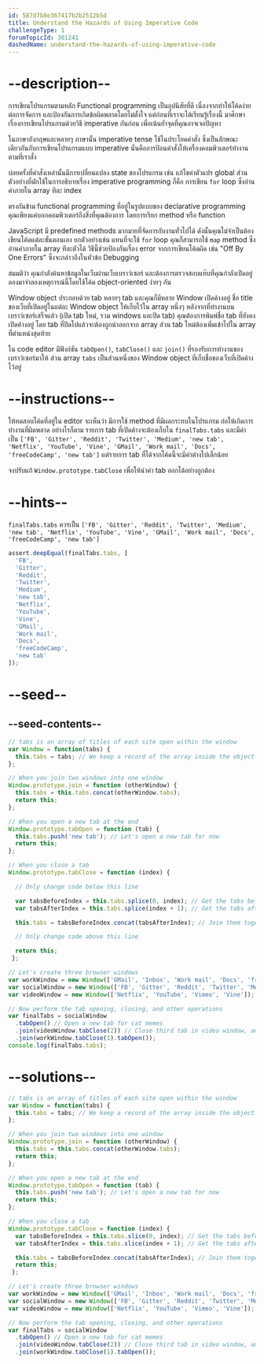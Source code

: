 ```yaml
---
id: 587d7b8e367417b2b2512b5d
title: Understand the Hazards of Using Imperative Code
challengeType: 1
forumTopicId: 301241
dashedName: understand-the-hazards-of-using-imperative-code
---
```


# --description--

การเขียนโปรแกรมตามหลัก Functional programming เป็นอุปนิสัยที่ดี เนื่องจากทำให้โค้ดง่ายต่อการจัดการ และป้องกันการเกิดข้อผิดพลาดโดยไม่ตั้งใจ แต่ก่อนที่เราจะได้เรียนรู้เรื่องนี้ มาศึกษาเรื่องการเขียนโปรแกรมด้วยวิธี imperative กันก่อน เพื่อเน้นย้ำจุดที่คุณอาจเจอปัญหา

ในภาษาอังกฤษและหลายๆ ภาษานั้น imperative tense ใช้ในประโยคคำสั่ง ซึ่งเป็นลักษณะเดียวกันกับการเขียนโปรแกรมแบบ imperative นั่นคือการป้อนคำสั่งให้เครื่องคอมพิวเตอร์ทำงานตามที่เราสั่ง 

บ่อยครั้งที่คำสั่งเหล่านั้นมีการเปลี่ยนแปลง state ของโปรแกรม เช่น แก้ไขค่าตัวแปร global ส่วนตัวอย่างที่มักใช้ในการอธิบายเรื่อง imperative programming ก็คือ การเขียน `for` loop ซึ่งอ่านค่าภายใน array ทีละ index

ตรงกันข้าม functional programming ที่อยู่ในรูปแบบของ declarative programming คุณเพียงแค่บอกคอมพิวเตอร์ถึงสิ่งที่คุณต้องการ โดยการเรียก method หรือ function

JavaScript มี predefined methods มากมายที่จัดการกับงานทั่วไปได้ ดังนั้นคุณไม่จำเป็นต้องเขียนโค้ดแต่ละขั้นตอนเอง ยกตัวอย่างเช่น แทนที่จะใช้ `for` loop คุณก็สามารถใช้ `map` method ซึ่งอ่านค่าภายใน array ทีละตัวได้ วิธีนี้ช่วยป้องกันเรื่อง error จากการเขียนโค้ดผิด เช่น "Off By One Errors" ซึ่งจะกล่าวถึงในหัวข้อ Debugging

สมมติว่า คุณกำลังค้นหาข้อมูลในเว็บผ่านเว็บเบราว์เซอร์ และต้องการตรวจสอบแท๊บที่คุณกำลังเปิดอยู่ ลองมาจำลองเหตุการณ์นี้โดยใช้โค้ด object-oriented ง่ายๆ กัน

Window object ประกอบด้วย tab หลายๆ tab และคุณก็มีหลาย Window เปิดค้างอยู่ ชื่อ title ของเว็บที่เปิดอยู่ในแต่ละ Window object ให้เก็บไว้ใน array หนึ่งๆ หลังจากที่ทำงานบนเบราว์เซอร์เสร็จแล้ว (เปิด tab ใหม่, รวม windows และปิด tab) คุณต้องการพิมพ์ชื่อ tab ที่ยังคงเปิดค้างอยู่ โดย tab ที่ปิดไปแล้วจะต้องถูกนำออกจาก array ส่วน tab ใหม่ต้องเพิ่มเข้าไปใน array ที่ตำแหน่งสุดท้าย

ใน code editor มีฟังก์ชัน `tabOpen()`, `tabClose()` และ `join()` ที่รองรับการทำงานของเบราว์เซอร์มาให้ ส่วน array `tabs` เป็นส่วนหนึ่งของ Window object ที่เก็บชื่อของเว็บที่เปิดค้างไว้อยู่


# --instructions--

ให้ทดสอบโค้ดที่อยู่ใน editor จะเห็นว่า มีการใช้ method ที่มีผลกระทบในโปรแกรม ก่อให้เกิดการทำงานที่ผิดพลาด อย่างไรก็ตาม รายการ tab ที่เปิดค้างจะต้องเก็บใน `finalTabs.tabs` และมีค่าเป็น `['FB', 'Gitter', 'Reddit', 'Twitter', 'Medium', 'new tab', 'Netflix', 'YouTube', 'Vine', 'GMail', 'Work mail', 'Docs', 'freeCodeCamp', 'new tab']` แต่รายการ tab ที่ได้จากโค้ดนี้จะมีค่าต่างไปเล็กน้อย

จงปรับแก้ `Window.prototype.tabClose` เพื่อให้นำค่า tab ออกได้อย่างถูกต้อง

# --hints--

`finalTabs.tabs` ควรเป็น `['FB', 'Gitter', 'Reddit', 'Twitter', 'Medium', 'new tab', 'Netflix', 'YouTube', 'Vine', 'GMail', 'Work mail', 'Docs', 'freeCodeCamp', 'new tab']`

```js
assert.deepEqual(finalTabs.tabs, [
  'FB',
  'Gitter',
  'Reddit',
  'Twitter',
  'Medium',
  'new tab',
  'Netflix',
  'YouTube',
  'Vine',
  'GMail',
  'Work mail',
  'Docs',
  'freeCodeCamp',
  'new tab'
]);
```

# --seed--

## --seed-contents--

```js
// tabs is an array of titles of each site open within the window
var Window = function(tabs) {
  this.tabs = tabs; // We keep a record of the array inside the object
};

// When you join two windows into one window
Window.prototype.join = function (otherWindow) {
  this.tabs = this.tabs.concat(otherWindow.tabs);
  return this;
};

// When you open a new tab at the end
Window.prototype.tabOpen = function (tab) {
  this.tabs.push('new tab'); // Let's open a new tab for now
  return this;
};

// When you close a tab
Window.prototype.tabClose = function (index) {

  // Only change code below this line

  var tabsBeforeIndex = this.tabs.splice(0, index); // Get the tabs before the tab
  var tabsAfterIndex = this.tabs.splice(index + 1); // Get the tabs after the tab

  this.tabs = tabsBeforeIndex.concat(tabsAfterIndex); // Join them together

  // Only change code above this line

  return this;
 };

// Let's create three browser windows
var workWindow = new Window(['GMail', 'Inbox', 'Work mail', 'Docs', 'freeCodeCamp']); // Your mailbox, drive, and other work sites
var socialWindow = new Window(['FB', 'Gitter', 'Reddit', 'Twitter', 'Medium']); // Social sites
var videoWindow = new Window(['Netflix', 'YouTube', 'Vimeo', 'Vine']); // Entertainment sites

// Now perform the tab opening, closing, and other operations
var finalTabs = socialWindow
  .tabOpen() // Open a new tab for cat memes
  .join(videoWindow.tabClose(2)) // Close third tab in video window, and join
  .join(workWindow.tabClose(1).tabOpen());
console.log(finalTabs.tabs);
```

# --solutions--

```js
// tabs is an array of titles of each site open within the window
var Window = function(tabs) {
  this.tabs = tabs; // We keep a record of the array inside the object
};

// When you join two windows into one window
Window.prototype.join = function (otherWindow) {
  this.tabs = this.tabs.concat(otherWindow.tabs);
  return this;
};

// When you open a new tab at the end
Window.prototype.tabOpen = function (tab) {
  this.tabs.push('new tab'); // Let's open a new tab for now
  return this;
};

// When you close a tab
Window.prototype.tabClose = function (index) {
  var tabsBeforeIndex = this.tabs.slice(0, index); // Get the tabs before the tab
  var tabsAfterIndex = this.tabs.slice(index + 1); // Get the tabs after the tab

  this.tabs = tabsBeforeIndex.concat(tabsAfterIndex); // Join them together
  return this;
 };

// Let's create three browser windows
var workWindow = new Window(['GMail', 'Inbox', 'Work mail', 'Docs', 'freeCodeCamp']); // Your mailbox, drive, and other work sites
var socialWindow = new Window(['FB', 'Gitter', 'Reddit', 'Twitter', 'Medium']); // Social sites
var videoWindow = new Window(['Netflix', 'YouTube', 'Vimeo', 'Vine']); //  Entertainment sites

// Now perform the tab opening, closing, and other operations
var finalTabs = socialWindow
  .tabOpen() // Open a new tab for cat memes
  .join(videoWindow.tabClose(2)) // Close third tab in video window, and join
  .join(workWindow.tabClose(1).tabOpen());
```

